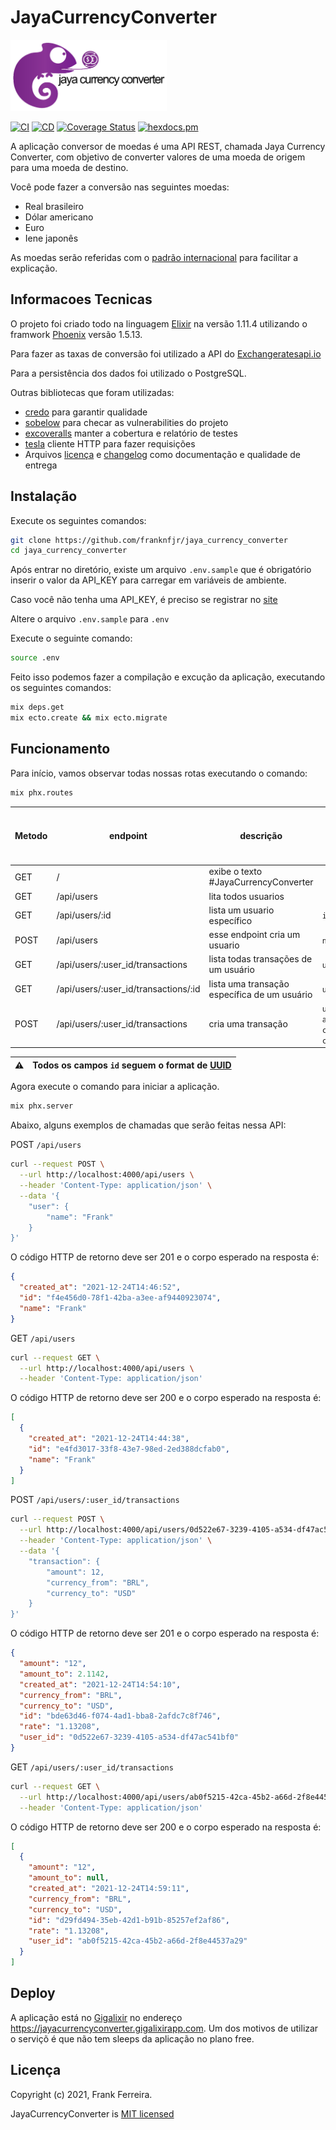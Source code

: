 # JayaCurrencyConverter

<img src="https://github.com/franknfjr/jaya_currency_converter/blob/development/assets/jaya_currency_converter.png" width="250" alt="JayaCurrencyConverter">

[![CI](https://github.com/franknfjr/jaya_currency_converter/actions/workflows/ci.yml/badge.svg)](https://github.com/franknfjr/jaya_currency_converter/actions?query=workflow%3ACI)
[![CD](https://github.com/franknfjr/jaya_currency_converter/actions/workflows/cd.yml/badge.svg)](https://github.com/franknfjr/jaya_currency_converter/actions?query=workflow%3ACD)
[![Coverage Status](https://coveralls.io/repos/github/franknfjr/jaya_currency_converter/badge.svg?branch=development)](https://coveralls.io/github/franknfjr/jaya_currency_converter)
[![hexdocs.pm](https://img.shields.io/badge/docs-latest-green.svg?style=rounded)](https://hexdocs.pm/jaya_currency_converter/0.1.0/readme.html)

A aplicação conversor de moedas é uma API REST, chamada Jaya Currency Converter, com objetivo de converter valores de uma moeda de origem para uma moeda de destino.

Você pode fazer a conversão nas seguintes moedas:

* Real brasileiro
* Dólar americano
* Euro
* Iene japonês

As moedas serão referidas com o [padrão internacional](https://pt.wikipedia.org/wiki/ISO_4217) para facilitar a explicação.

## Informacoes Tecnicas

O projeto foi criado todo na linguagem [Elixir](https://elixir-lang.org/) na versão 1.11.4 utilizando o framwork [Phoenix](https://www.phoenixframework.org/) versão 1.5.13.

Para fazer as taxas de conversão foi utilizado a API do  [Exchangeratesapi.io](https://exchangeratesapi.io/documentation/)

Para a persistência dos dados foi utilizado o PostgreSQL.

Outras bibliotecas que foram utilizadas:

* [credo](https://github.com/rrrene/credo) para garantir qualidade
* [sobelow](https://github.com/nccgroup/sobelow) para checar as vulnerabilities do projeto
* [excoveralls](https://github.com/parroty/excoveralls) manter a cobertura e relatório de testes
* [tesla](https://github.com/teamon/tesla) cliente HTTP para fazer requisições
* Arquivos [licença](/LICENSE.md) e [changelog](/CHANGELOG.md) como documentação e qualidade de entrega

## Instalação

Execute os seguintes comandos:

```sh
git clone https://github.com/franknfjr/jaya_currency_converter
cd jaya_currency_converter
```

Após entrar no diretório, existe um arquivo `.env.sample` que é obrigatório inserir o valor da API_KEY para carregar em variáveis de ambiente.

Caso você não tenha uma API_KEY, é preciso se registrar no [site](https://manage.exchangeratesapi.io/signup/free)

Altere o arquivo `.env.sample` para `.env`

Execute o seguinte comando:

```sh
source .env
```

Feito isso podemos fazer a compilação e excução da aplicação, executando os seguintes comandos:

```sh
mix deps.get
mix ecto.create && mix ecto.migrate
```

## Funcionamento

Para início, vamos observar todas nossas rotas executando o comando:

```sh
mix phx.routes
```

Metodo | endpoint   | descrição | valores que podem ser passados para os parametros
-------|--------- | ----------------------- | --------------
GET | / | exibe o texto #JayaCurrencyConverter | 
GET | /api/users | lita todos usuarios | 
GET | /api/users/:id | lista um usuario específico | `id`
POST | /api/users | esse endpoint cria um usuario | `name`
GET | /api/users/:user_id/transactions | lista todas transações de um usuário | `user_id`
GET | /api/users/:user_id/transactions/:id | lista uma transação específica de um usuário | `user_id`, `id`
POST | /api/users/:user_id/transactions | cria uma transação | `user_id`, `amount`, `currency_from`, `currency_to`

| ⚠️ | Todos os campos `id` seguem o format de [UUID](https://pt.wikipedia.org/wiki/Identificador_%C3%BAnico_universal) |
| - | - |

Agora execute o comando para iniciar a aplicação.
```bash
mix phx.server
```

Abaixo, alguns exemplos de chamadas que serão feitas nessa API:

POST `/api/users`

```sh
curl --request POST \
  --url http://localhost:4000/api/users \
  --header 'Content-Type: application/json' \
  --data '{
	"user": {
		"name": "Frank"
	}
}'
```

O código HTTP de retorno deve ser 201 e o corpo esperado na resposta é:

```json
{
  "created_at": "2021-12-24T14:46:52",
  "id": "f4e456d0-78f1-42ba-a3ee-af9440923074",
  "name": "Frank"
}
```

GET `/api/users`

```sh
curl --request GET \
  --url http://localhost:4000/api/users \
  --header 'Content-Type: application/json'
```

O código HTTP de retorno deve ser 200 e o corpo esperado na resposta é:

```json
[
  {
    "created_at": "2021-12-24T14:44:38",
    "id": "e4fd3017-33f8-43e7-98ed-2ed388dcfab0",
    "name": "Frank"
  }
]
```

POST `/api/users/:user_id/transactions`

```sh
curl --request POST \
  --url http://localhost:4000/api/users/0d522e67-3239-4105-a534-df47ac541bf0/transactions \
  --header 'Content-Type: application/json' \
  --data '{
	"transaction": {
		"amount": 12,
		"currency_from": "BRL",
		"currency_to": "USD"
	}
}'
```

O código HTTP de retorno deve ser 201 e o corpo esperado na resposta é:

```json
{
  "amount": "12",
  "amount_to": 2.1142,
  "created_at": "2021-12-24T14:54:10",
  "currency_from": "BRL",
  "currency_to": "USD",
  "id": "bde63d46-f074-4ad1-bba8-2afdc7c8f746",
  "rate": "1.13208",
  "user_id": "0d522e67-3239-4105-a534-df47ac541bf0"
}
```

GET `/api/users/:user_id/transactions`

```sh
curl --request GET \
  --url http://localhost:4000/api/users/ab0f5215-42ca-45b2-a66d-2f8e44537a29/transactions \
  --header 'Content-Type: application/json'
```

O código HTTP de retorno deve ser 200 e o corpo esperado na resposta é:

```json
[
  {
    "amount": "12",
    "amount_to": null,
    "created_at": "2021-12-24T14:59:11",
    "currency_from": "BRL",
    "currency_to": "USD",
    "id": "d29fd494-35eb-42d1-b91b-85257ef2af86",
    "rate": "1.13208",
    "user_id": "ab0f5215-42ca-45b2-a66d-2f8e44537a29"
  }
]
```

## Deploy

A aplicação está no [Gigalixir](https://www.gigalixir.com/) no endereço https://jayacurrencyconverter.gigalixirapp.com. Um dos motivos de utilizar o serviçõ é que não tem sleeps da aplicação no plano free.

## Licença

Copyright (c) 2021, Frank Ferreira.

JayaCurrencyConverter is [MIT licensed](./LICENSE.md)
